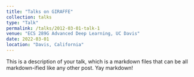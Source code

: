 ```yaml
---
title: "Talks on GIRAFFE"
collection: talks
type: "Talk"
permalink: /talks/2012-03-01-talk-1
venue: "ECS 289G Advanced Deep Learning, UC Davis"
date: 2022-03-01
location: "Davis, California"
---
```


This is a description of your talk, which is a markdown files that can be all markdown-ified like any other post. Yay markdown!